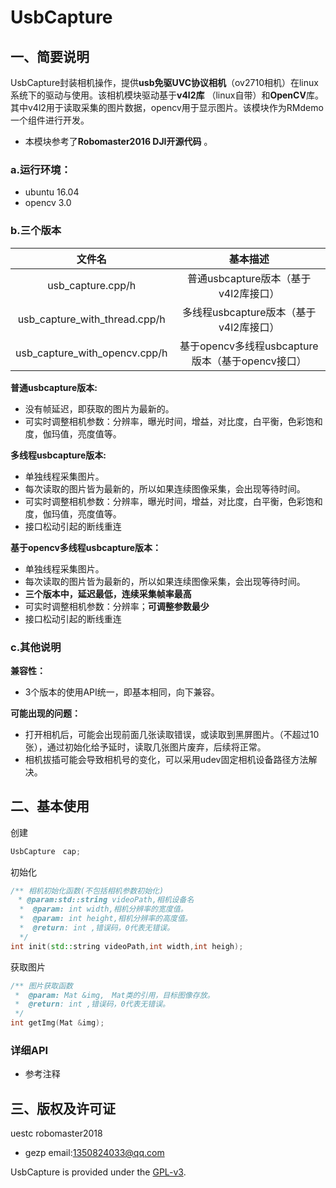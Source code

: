 # UsbCapture

## 一、简要说明

UsbCapture封装相机操作，提供**usb免驱UVC协议相机**（ov2710相机）在linux系统下的驱动与使用。该相机模块驱动基于**v4l2库** （linux自带）和**OpenCV**库。其中v4l2用于读取采集的图片数据，opencv用于显示图片。该模块作为RMdemo一个组件进行开发。

* 本模块参考了**Robomaster2016 DJI开源代码** 。

### a.运行环境：

* ubuntu 16.04
* opencv 3.0

### b.三个版本

|            文件名             |                     基本描述                     |
| :---------------------------: | :----------------------------------------------: |
|       usb_capture.cpp/h       |       普通usbcapture版本（基于v4l2库接口）       |
| usb_capture_with_thread.cpp/h |      多线程usbcapture版本（基于v4l2库接口）      |
| usb_capture_with_opencv.cpp/h | 基于opencv多线程usbcapture版本（基于opencv接口） |

**普通usbcapture版本:**

* 没有帧延迟，即获取的图片为最新的。
* 可实时调整相机参数：分辨率，曝光时间，增益，对比度，白平衡，色彩饱和度，伽玛值，亮度值等。

**多线程usbcapture版本:**

* 单独线程采集图片。
* 每次读取的图片皆为最新的，所以如果连续图像采集，会出现等待时间。
* 可实时调整相机参数：分辨率，曝光时间，增益，对比度，白平衡，色彩饱和度，伽玛值，亮度值等。
* 接口松动引起的断线重连

**基于opencv多线程usbcapture版本：**

- 单独线程采集图片。
- 每次读取的图片皆为最新的，所以如果连续图像采集，会出现等待时间。
- **三个版本中，延迟最低，连续采集帧率最高**
- 可实时调整相机参数：分辨率；**可调整参数最少**
- 接口松动引起的断线重连

### c.其他说明

**兼容性：**

* 3个版本的使用API统一，即基本相同，向下兼容。

**可能出现的问题：**

* 打开相机后，可能会出现前面几张读取错误，或读取到黑屏图片。（不超过10张），通过初始化给予延时，读取几张图片废弃，后续将正常。
* 相机拔插可能会导致相机号的变化，可以采用udev固定相机设备路径方法解决。

## 二、基本使用

创建

```c++
UsbCapture　cap;
```

初始化

```c++
/** 相机初始化函数(不包括相机参数初始化)
　* @param:std::string videoPath,相机设备名
  *  @param: int width,相机分辨率的宽度值。
  *  @param: int height,相机分辨率的高度值。
  *  @return: int ,错误码，0代表无错误。
  */
int init(std::string videoPath,int width,int heigh);
```

获取图片

```c++
/** 图片获取函数
 *  @param: Mat &img,　Mat类的引用，目标图像存放。
 *  @return: int ,错误码，0代表无错误。
 */
int getImg(Mat &img);
```

### 详细API

* 参考注释

## 三、版权及许可证

uestc robomaster2018

- gezp email:1350824033@qq.com

UsbCapture is provided under the [GPL-v3](COPYING).

